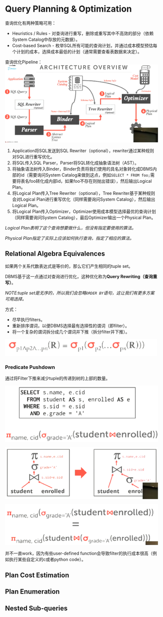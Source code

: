 # Query Planning & Optimization

查询优化有两种策略可用：
* Heuristics / Rules - 对查询进行重写，删除或重写其中不高效的部分（依赖System Catalog中存放的元数据）。
* Cost-based Search - 枚举SQL所有可能的查询计划，并通过成本模型预估每个计划的成本，选择成本最低的计划（通常需要查看表数据来决定）。

查询优化Pipeline：
![F1](./F1.png)


1. Application将SQL发送到SQL Rewriter（optional），rewriter通过某种规则对SQL进行重写优化。
2. 将SQL传入SQL Parser，Parser将SQL转化成抽象语法树（AST）。
3. 将抽象语法树传入Binder，Binder负责将我们使用的具名对象转化成DBMS内部的id（需要询问System Catalog来做到这点，例如`SELECT * FROM foo;`需要将表名foo转化成内部id，如果foo不存在则抛出错误），然后输出Logical Plan。
4. 将Logical Plan传入Tree Rewriter（optional），Tree Rewriter基于某种规则会对Logical Plan进行重写优化（同样需要询问System Catalog），然后输出Logical Plan。
5. 将Logical Plan传入Optimizer，Optimizer使用成本模型选择最优的查询计划（同样需要询问System Catalog），最后Optimizer输出一个Physical Plan。

_Logical Plan表明了这个查询想要做什么，但没有指定要使用的算法。_

_Physical Plan指定了实际上应该如何执行查询，指定了相应的算法。_

## Relational Algebra Equivalences

如果两个关系代数表达式是等价的，那么它们产生相同的tuple set。

DBMS基于这一点通过对查询进行优化，这种优化称为**Query Rewriting（查询重写）**。

_NOTE:tuple set是无序的，所以我们会忽略`ORDER BY`语句，这让我们有更多方案可用选择。_

方式：
* 尽早执行filters。
* 重新排序谓词，以便DBMS选择最有选择性的谓词（即filter）。
* 将一个复杂的谓词拆分成几个谓词并下推（拆分filter并下推）。

![F5](./F5.png)

### Predicate Pushdown

通过将Filter下推来减少tuple的传递到树的上部的数量。

![F2](./F2.png)

![F3](./F3.png)

![F4](./F4.png)

并不一直work，因为有些user-defined function会导致filter的执行成本很高（例如执行某些自定义的c或者python code）。

## Plan Cost Estimation

## Plan Enumeration

## Nested Sub-queries
